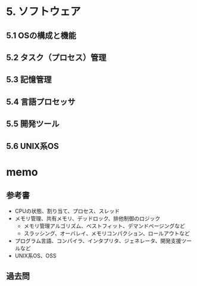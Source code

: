 # 5. ソフトウェア

## 5.1 OSの構成と機能

## 5.2 タスク（プロセス）管理

## 5.3 記憶管理

## 5.4 言語プロセッサ

## 5.5 開発ツール

## 5.6 UNIX系OS

# memo

## 参考書

* CPUの状態、割り当て、プロセス、スレッド
* メモリ管理、共有メモリ、デッドロック、排他制御のロジック
  * メモリ管理アルゴリズム、ベストフィット、デマンドページングなど
  * スラッシング、オーバレイ、メモリコンパクション、ロールアウトなど
* プログラム言語、コンパイラ、インタプリタ、ジェネレータ、開発支援ツールなど
* UNIX系OS、OSS 

## 過去問

